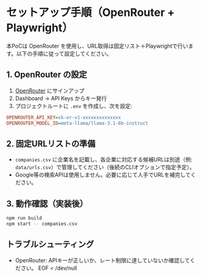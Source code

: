 # セットアップ手順（OpenRouter + Playwright）

本PoCは OpenRouter を使用し、URL取得は固定リスト＋Playwrightで行います。以下の手順に従って設定してください。

## 1. OpenRouter の設定
1. [OpenRouter](https://openrouter.ai/) にサインアップ
2. Dashboard → API Keys からキー発行
3. プロジェクトルートに `.env` を作成し、次を設定:

```ini
OPENROUTER_API_KEY=sk-or-v1-xxxxxxxxxxxxxx
OPENROUTER_MODEL_ID=meta-llama/llama-3.1-8b-instruct
```

## 2. 固定URLリストの準備
- `companies.csv` に企業名を記載し、各企業に対応する候補URLは別途（例: `data/urls.csv`）で管理してください（後続のCLIオプションで指定予定）。
- Google等の検索APIは使用しません。必要に応じて人手でURLを補完してください。

## 3. 動作確認（実装後）
```bash
npm run build
npm start -- companies.csv
```

## トラブルシューティング
- OpenRouter: APIキーが正しいか、レート制限に達していないか確認してください。
EOF < /dev/null
